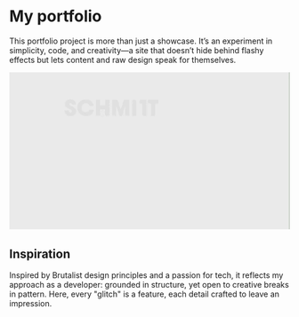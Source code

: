# My portfolio

This portfolio project is more than just a showcase. It’s an experiment in simplicity, code, and creativity—a site that doesn’t hide behind flashy effects but lets content and raw design speak for themselves.

![Cover Image](/assets/images/projects/portfolio.gif)

## Inspiration
Inspired by Brutalist design principles and a passion for tech, it reflects my approach as a developer: grounded in structure, yet open to creative breaks in pattern. Here, every "glitch" is a feature, each detail crafted to leave an impression.
